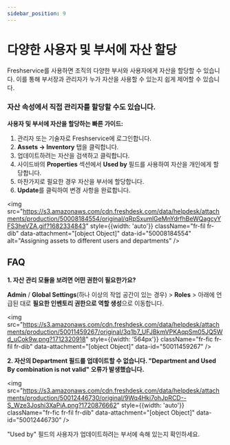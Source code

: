 ```yaml
---
sidebar_position: 9
---
```


# 다양한 사용자 및 부서에 자산 할당

Freshservice를 사용하면 조직의 다양한 부서와 사용자에게 자산을 할당할 수 있습니다. 이를 통해 부서장과 관리자가 누가 자산을 사용할 수 있는지 쉽게 제어할 수 있습니다.

### 자산 속성에서 직접 관리자를 할당할 수도 있습니다.

**사용자 및 부서에 자산을 할당하는 빠른 가이드:**

1. 관리자 또는 기술자로 Freshservice에 로그인합니다.
2. **Assets -> Inventory** 탭을 클릭합니다.
3. 업데이트하려는 자산을 검색하고 클릭합니다.
4. 사이드바의 **Properties** 섹션에서 **Used by** 필드를 사용하여 자산을 개인에게 할당합니다.
5. 마찬가지로 필요한 경우 자산을 부서에 할당합니다.
6. **Update**를 클릭하여 변경 사항을 완료합니다.

<img src="https://s3.amazonaws.com/cdn.freshdesk.com/data/helpdesk/attachments/production/50008184554/original/qRpSxumlGeMnYdrfhBeWQagcyYFS3heVZA.gif?1682334843" style={{width: 'auto'}} className="fr-fil fr-dib" data-attachment="[object Object]" data-id="50008184554" alt="Assigning assets to different users and departments" />

## FAQ

**1. 자산 관리 모듈을 보려면 어떤 권한이 필요한가요?**

**Admin** / **Global Settings**(하나 이상의 작업 공간이 있는 경우) > **Roles** > 아래에 언급된 대로 **필요한 인벤토리 권한으로 역할 생성**으로 이동합니다.

<img src="https://s3.amazonaws.com/cdn.freshdesk.com/data/helpdesk/attachments/production/50011459267/original/3q1b7_UFJBkmVPKAqpSm05JQ5Wd_uCok9w.png?1712320918" style={{width: '564px'}} className="fr-fic fr-fil fr-dib" data-attachment="[object Object]" data-id="50011459267" />

**2. 자산의 Department 필드를 업데이트할 수 없습니다. "Department and Used By combination is not valid" 오류가 발생했습니다.**

<img src="https://s3.amazonaws.com/cdn.freshdesk.com/data/helpdesk/attachments/production/50012446730/original/9Wq4Hki7ohJpRCD--S_Wze3Joshi3XaPiA.png?1720876662" style={{width: 'auto'}} className="fr-fic fr-fil fr-dib" data-attachment="[object Object]" data-id="50012446730" />

"Used by" 필드의 사용자가 업데이트하려는 부서에 속해 있는지 확인하세요.